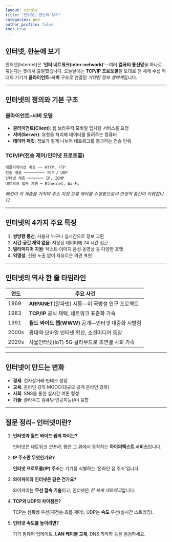 ```yaml
---
layout: single
title: "인터넷, 한눈에 보기"
categories: Wed
author_profile: false
toc: true
---
```


## 인터넷, 한눈에 보기

인터넷(Internet)은 ‘**인터 네트워크(inter-network)**’—여러 **컴퓨터 통신망**을 하나로 묶는다는 뜻에서 출발했습니다. 오늘날에는 **TCP/IP 프로토콜**을 토대로 전 세계 수십 억 대의 기기가 **클라이언트–서버** 구조로 연결된 *거대한 정보 생태계*입니다.

------

## 인터넷의 정의와 기본 구조

### 클라이언트–서버 모델

- **클라이언트(Client)**: 웹 브라우저·모바일 앱처럼 서비스를 요청
- **서버(Server)**: 요청을 처리해 데이터를 돌려주는 컴퓨터
- **데이터 패킷**: 정보가 잘게 나뉘어 네트워크를 통과하는 전송 단위

### TCP/IP(전송 제어/인터넷 프로토콜)

```
애플리케이션 계층 ── HTTP, FTP
전송 계층 ───────── TCP / UDP
인터넷 계층 ─────── IP, ICMP
네트워크 접속 계층 ─ Ethernet, Wi-Fi
```

*패킷이 각 계층을 거치며 주소 지정·오류 제어를 수행함으로써 안정적 통신이 이뤄집니다.*

------

## 인터넷의 4가지 주요 특징

1. **쌍방향 통신**: 사용자 누구나 실시간으로 정보 교환
2. **시간·공간 제약 없음**: 저장된 데이터에 24 시간 접근
3. **멀티미디어 지원**: 텍스트·이미지·음성·동영상 등 다양한 포맷
4. **익명성**: 신원 노출 없이 자유로운 의견 표현

------

## 인터넷의 역사 한 줄 타임라인

| 연도  | 주요 사건                                         |
| ----- | ------------------------------------------------- |
| 1969  | **ARPANET**(알파넷) 시동—미 국방성 연구 프로젝트  |
| 1983  | **TCP/IP** 공식 채택, 네트워크 표준화 가속        |
| 1991  | **월드 와이드 웹(WWW)** 공개—인터넷 대중화 시발점 |
| 2000s | 광대역·모바일 인터넷 확산, 소셜미디어 등장        |
| 2020s | 사물인터넷(IoT)·5G·클라우드로 초연결 사회 가속    |

------

## 인터넷이 만드는 변화

- **경제**: 전자상거래·핀테크 성장
- **교육**: 온라인 강의·MOOC(대규모 공개 온라인 강좌)
- **사회**: SNS를 통한 실시간 여론 형성
- **기술**: 클라우드 컴퓨팅·인공지능(AI) 융합

------

## 질문 정리– 인터넷이란?

1. **인터넷과 월드 와이드 웹의 차이는?**

   인터넷은 네트워크 *인프라*, 웹은 그 위에서 동작하는 **하이퍼텍스트 서비스**입니다.

2. **IP 주소란 무엇인가요?**

   **인터넷 프로토콜(IP) 주소**는 기기를 식별하는 ‘온라인 집 주소’입니다.

3. **와이파이와 인터넷은 같은 건가요?**

   와이파이는 **무선 접속 기술**이고, 인터넷은 *전 세계 네트워크*입니다.

4. **TCP와 UDP의 차이점은?**

   TCP는 **신뢰성** 우선(재전송·흐름 제어), UDP는 **속도** 우선(실시간 스트리밍).

5. **인터넷 속도를 높이려면?**

   기기 펌웨어 업데이트, **LAN 케이블 교체**, DNS 최적화 등을 점검하세요.